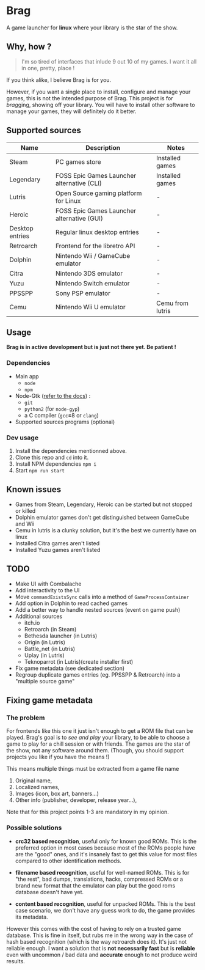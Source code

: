 # Brag
A game launcher for **linux** where your library is the star of the show.

## Why, how ?
> I'm so tired of interfaces that inlude 9 out 10 of my games. I want it all in one, pretty, place ! 

If you think alike, I believe Brag is for you. 

However, if you want a single place to install, configure and manage your games, 
this is not the intended purpose of Brag. This project is for *brag*ging, showing off your library. 
You will have to install other software to manage your games, they will definitely do it better.

## Supported sources
Name            | Description                                | Notes
--------------- | ------------------------------------------ | -----------------
Steam           | PC games store                             | Installed games
Legendary       | FOSS Epic Games Launcher alternative (CLI) | Installed games
Lutris          | Open Source gaming platform for Linux      | -
Heroic          | FOSS Epic Games Launcher alternative (GUI) | -
Desktop entries | Regular linux desktop entries              | -
Retroarch       | Frontend for the libretro API              | -
Dolphin         | Nintendo Wii / GameCube emulator           | -
Citra           | Nintendo 3DS emulator                      | -
Yuzu            | Nintendo Switch emulator                   | -
PPSSPP          | Sony PSP emulator                          | -
Cemu            | Nintendo Wii U emulator                    | Cemu from lutris

## Usage
**Brag is in active development but is just not there yet. Be patient !**

### Dependencies
* Main app 
	* `node` 
	* `npm`
* Node-Gtk ([refer to the docs](https://github.com/romgrk/node-gtk#installing-and-building)) : 
	* `git`
	* `python2` (for `node-gyp`)
	* a C compiler (`gcc`≥8 or `clang`)
* Supported sources programs (optional)

### Dev usage
1. Install the dependencies mentionned above.
2. Clone this repo and `cd` into it.  
3. Install NPM dependencies `npm i`
4. Start `npm run start`

## Known issues
* Games from Steam, Legendary, Heroic can be started but not stopped or killed
* Dolphin emulator games don't get distinguished between GameCube and Wii
* Cemu in lutris is a clunky solution, but it's the best we currently have on linux
* Installed Citra games aren't listed
* Installed Yuzu games aren't listed

## TODO
* Make UI with Combalache
* Add interactivity to the UI
* Move `commandExistsSync` calls into a method of `GameProcessContainer`
* Add option in Dolphin to read cached games
* Add a better way to handle nested sources (event on game push)
* Additional sources
	* itch.io
	* Retroarch (in Steam)
	* Bethesda launcher (in Lutris)
	* Origin (in Lutris)
	* Battle_net (in Lutris)
	* Uplay (in Lutris)
	* Teknoparrot (in Lutris)(create installer first)
* Fix game metadata (see dedicated section)
* Regroup duplicate games entries (eg. PPSSPP & Retroarch) into a "multiple source game"

## Fixing game metadata
### The problem
For frontends like this one it just isn't enough to get a ROM file that can be played. 
Brag's goal is to *see and play* your library, to be able to choose a game to play for a chill session or with friends. 
The games are the star of the show, not any software around them. 
(Though, you should support projects you like if you have the means !)

This means multiple things must be extracted from a game file name
1. Original name,
2. Localized names,
3. Images (icon, box art, banners...)
4. Other info (publisher, developer, release year...),

Note that for this project points 1-3 are mandatory in my opinion.

### Possible solutions  
* __crc32 based recognition__, useful only for known good ROMs. 
This is the preferred option in most cases because most of the ROMs people have are the "good" ones, 
and it's insanely fast to get this value for most files compared to other identification methods.

* __filename based recognition__, useful for well-named ROMs. 
This is for "the rest", bad dumps, translations, hacks, compressed ROMs or a brand new format 
that the emulator can play but the good roms database doesn't have yet.

* __content based recognition__, useful for unpacked ROMs. 
This is the best case scenario, we don't have any guess work to do, the game provides its metadata.

However this comes with the cost of having to rely on a trusted game database. 
This is fine in itself, but rubs me in the wrong way in the case of hash based recognition (which is the way retroarch does it). 
It's just not reliable enough. I want a solution that is **not necessarily fast** but is **reliable** even with uncommon / bad data 
and **accurate** enough to not produce weird results. 